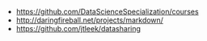 * https://github.com/DataScienceSpecialization/courses
* http://daringfireball.net/projects/markdown/
* https://github.com/jtleek/datasharing

